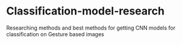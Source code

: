 # Classification-model-research
Researching methods and best methods for getting CNN models for classification on Gesture based images
